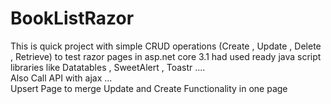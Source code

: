 # BookListRazor
This is quick project with simple CRUD operations (Create , Update , Delete , Retrieve) 
to test  razor pages in asp.net core 3.1  had used ready java script libraries like Datatables , SweetAlert , Toastr ....  
Also Call API with ajax ...  
Upsert Page to merge Update and Create Functionality in one page
